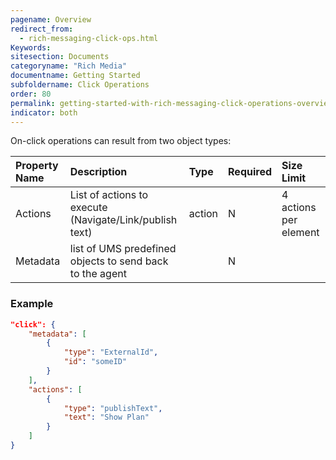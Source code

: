 ```yaml
---
pagename: Overview
redirect_from:
  - rich-messaging-click-ops.html
Keywords:
sitesection: Documents
categoryname: "Rich Media"
documentname: Getting Started
subfoldername: Click Operations
order: 80
permalink: getting-started-with-rich-messaging-click-operations-overview.html
indicator: both
---
```


On-click operations can result from two object types:

| Property Name | Description | Type | Required | Size Limit |
| :--- | :--- | :--- | :--- | :--- |
| Actions | List of actions to execute (Navigate/Link/publish text) | action | N | 4 actions per element |
| Metadata | list of UMS predefined objects to send back to the agent |  | N |  |


### Example

```json
"click": {
	"metadata": [
		{
			"type": "ExternalId",
			"id": "someID"
		}
	],
	"actions": [
		{
			"type": "publishText",
			"text": "Show Plan"
		}
	]
}
```
